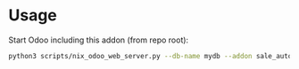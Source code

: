 # Usage

Start Odoo including this addon (from repo root):

```bash
python3 scripts/nix_odoo_web_server.py --db-name mydb --addon sale_automatic_workflow_payment_mode
```
